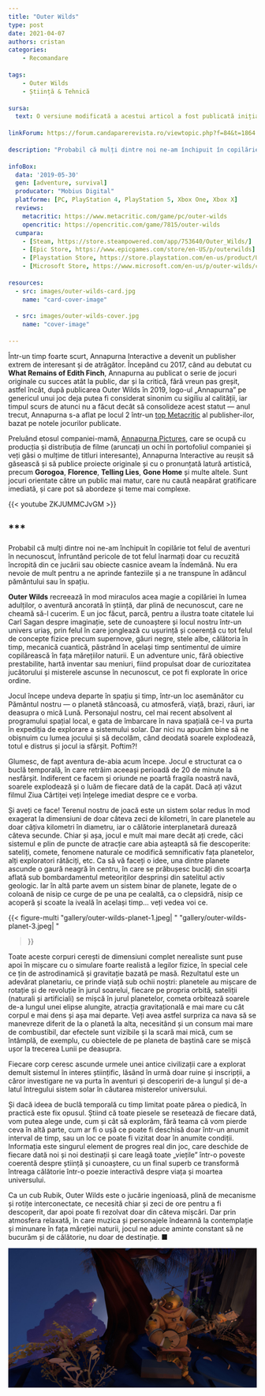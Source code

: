 ```yaml
---
title: "Outer Wilds"
type: post
date: 2021-04-07
authors: cristan
categories:
    - Recomandare

tags:
    - Outer Wilds
    - Știință & Tehnică

sursa:
  text: O versiune modificată a acestui articol a fost publicată inițial în revista Știință & Tehnică nr. 103 (martie 2021)

linkForum: https://forum.candaparerevista.ro/viewtopic.php?f=84&t=1864

description: "Probabil că mulți dintre noi ne-am închipuit în copilărie tot felul de aventuri în necunoscut, înfruntând pericole de tot felul înarmați doar cu recuzită încropită din ce jucării sau obiecte casnice aveam la îndemână. Nu era nevoie de mult pentru a ne aprinde fanteziile și a ne transpune în adâncul pământului sau în spațiu. Outer Wilds recreează în mod miraculos acea magie a copilăriei în lumea adulților, o aventură ancorată în știință, dar plină de necunoscut, care ne cheamă să-l cucerim. "

infoBox:
  data: '2019-05-30'
  gen: [adventure, survival]
  producator: "Mobius Digital"
  platforme: [PC, PlayStation 4, PlayStation 5, Xbox One, Xbox X]
  reviews:
    metacritic: https://www.metacritic.com/game/pc/outer-wilds
    opencritic: https://opencritic.com/game/7815/outer-wilds
  cumpara:
    - [Steam, https://store.steampowered.com/app/753640/Outer_Wilds/]
    - [Epic Store, https://www.epicgames.com/store/en-US/p/outerwilds]
    - [Playstation Store, https://store.playstation.com/en-us/product/UP2470-CUSA09929_00-OUTERWILDSSIEA00/]
    - [Microsoft Store, https://www.microsoft.com/en-us/p/outer-wilds/c596fkdkmqn7/]

resources:
  - src: images/outer-wilds-card.jpg
    name: "card-cover-image"

  - src: images/outer-wilds-cover.jpg
    name: "cover-image"

---
```


Într-un timp foarte scurt, Annapurna Interactive a devenit un publisher extrem de interesant și de atrăgător. Începând cu 2017, când au debutat cu **What Remains of Edith Finch**, Annapurna au publicat o serie de jocuri originale cu succes atât la public, dar și la critică, fără vreun pas greșit, astfel încât, după publicarea Outer Wilds în 2019, logo-ul „Annapurna” pe genericul unui joc deja putea fi considerat sinonim cu sigiliu al calității, iar timpul scurs de atunci nu a făcut decât să consolideze acest statut — anul trecut, Annapurna s-a aflat pe locul 2 într-un [top Metacritic](https://www.metacritic.com/feature/2021-game-publisher-rankings-summary-table) al publisher-ilor, bazat pe notele jocurilor publicate.

Preluând etosul companiei-mamă, [Annapurna Pictures](https://en.wikipedia.org/wiki/Annapurna_Pictures), care se ocupă cu producția și distribuția de filme (aruncați un ochi în portofoliul companiei și veți găsi o mulțime de titluri interesante), Annapurna Interactive au reușit să găsească și să publice proiecte originale și cu o pronunțată latură artistică, precum **Gorogoa**, **Florence**, **Telling Lies**, **Gone Home** și multe altele. Sunt jocuri orientate către un public mai matur, care nu caută neapărat gratificare imediată, și care pot să abordeze și teme mai complexe.

{{< youtube ZKJUMMCJvGM >}}

## ***

Probabil că mulți dintre noi ne-am închipuit în copilărie tot felul de aventuri în necunoscut, înfruntând pericole de tot felul înarmați doar cu recuzită încropită din ce jucării sau obiecte casnice aveam la îndemână. Nu era nevoie de mult pentru a ne aprinde fanteziile și a ne transpune în adâncul pământului sau în spațiu.

**Outer Wilds** recreează în mod miraculos acea magie a copilăriei în lumea adulților, o aventură ancorată în știință, dar plină de necunoscut, care ne cheamă să-l cucerim. E un joc făcut, parcă, pentru a ilustra toate citatele lui Carl Sagan despre imaginație, sete de cunoaștere și locul nostru într-un univers uriaș, prin felul în care jonglează cu ușurință și coerență cu tot felul de concepte fizice precum supernove, găuri negre, stele albe, călătoria în timp, mecanică cuantică, păstrând în același timp sentimentul de uimire copilărească în fața mărețiilor naturii. E un adventure unic, fără obiective prestabilite, hartă inventar sau meniuri, fiind propulsat doar de curiozitatea jucătorului și misterele ascunse în necunoscut, ce pot fi explorate în orice ordine.

Jocul începe undeva departe în spațiu și timp, într-un loc asemănător cu Pământul nostru — o planetă stâncoasă, cu atmosferă, viață, brazi, râuri, iar deasupra o mică Lună. Personajul nostru, cel mai recent absolvent al programului spațial local, e gata de îmbarcare în nava spațială ce-l va purta în expediția de explorare a sistemului solar. Dar nici nu apucăm bine să ne obișnuim cu lumea jocului și să decolăm, când deodată soarele explodează, totul e distrus și jocul ia sfârșit. Poftim?!

Glumesc, de fapt aventura de-abia acum începe. Jocul e structurat ca o buclă temporală, în care retrăim aceeași perioadă de 20 de minute la nesfârșit. Indiferent ce facem și oriunde ne poartă fragila noastră navă, soarele explodează și o luăm de fiecare dată de la capăt. Dacă ați văzut filmul Ziua Cârtiței veți înțelege imediat despre ce e vorba.

Și aveți ce face! Terenul nostru de joacă este un sistem solar redus în mod exagerat la dimensiuni de doar câteva zeci de kilometri, în care planetele au doar câțiva kilometri în diametru, iar o călătorie interplanetară durează câteva secunde. Chiar și așa, jocul e mult mai mare decât ați crede, căci sistemul e plin de puncte de atracție care abia așteaptă să fie descoperite: sateliți, comete, fenomene naturale ce modifică semnificativ fața planetelor, alți exploratori rătăciți, etc. Ca să vă faceți o idee, una dintre planete ascunde o gaură neagră în centru, în care se prăbușesc bucăți din scoarța aflată sub bombardamentul meteoriților desprinși din satelitul activ geologic. Iar în altă parte avem un sistem binar de planete, legate de o coloană de nisip ce curge de pe una pe cealaltă, ca o clepsidră, nisip ce acoperă și scoate la iveală în același timp… veți vedea voi ce.

{{< figure-multi
    "gallery/outer-wilds-planet-1.jpeg| "
    "gallery/outer-wilds-planet-3.jpeg| "
>}}

Toate aceste corpuri cerești de dimensiuni complet nerealiste sunt puse apoi în mișcare cu o simulare foarte realistă a legilor fizice, în special cele ce țin de astrodinamică și gravitație bazată pe masă. Rezultatul este un adevărat planetariu, ce prinde viață sub ochii noștri: planetele au mișcare de rotație și de revoluție în jurul soarelui, fiecare pe propria orbită, sateliții (naturali și artificiali) se mișcă în jurul planetelor, cometa orbitează soarele de-a lungul unei elipse alungite, atracția gravitațională e mai mare cu cât corpul e mai dens și așa mai departe. Veți avea astfel surpriza ca nava să se manevreze diferit de la o planetă la alta, necesitând și un consum mai mare de combustibil, dar efectele sunt vizibile și la scară mai mică, cum se întâmplă, de exemplu, cu obiectele de pe planeta de baștină care se mișcă ușor la trecerea Lunii pe deasupra.

Fiecare corp ceresc ascunde urmele unei antice civilizații care a explorat demult sistemul în interes științific, lăsând în urmă doar ruine și inscripții, a căror investigare ne va purta în aventuri și descoperiri de-a lungul și de-a latul întregului sistem solar în căutarea misterelor universului.

Și dacă ideea de buclă temporală cu timp limitat poate părea o piedică, în practică este fix opusul. Știind că toate piesele se resetează de fiecare dată, vom putea alege unde, cum și cât să explorăm, fără teama că vom pierde ceva în altă parte, cum ar fi o ușă ce poate fi deschisă doar într-un anumit interval de timp, sau un loc ce poate fi vizitat doar în anumite condiții. Informația este singurul element de progres real din joc, care deschide de fiecare dată noi și noi destinații și care leagă toate „viețile” într-o poveste coerentă despre știință și cunoaștere, cu un final superb ce transformă întreaga călătorie într-o poezie interactivă despre viața și moartea universului.

Ca un cub Rubik, Outer Wilds este o jucărie ingenioasă, plină de mecanisme și rotițe interconectate, ce necesită chiar și zeci de ore pentru a fi descoperit, dar apoi poate fi rezolvat doar din câteva mișcări. Dar prin atmosfera relaxată, în care muzica și personajele îndeamnă la contemplație și minunare în fața măreției naturii, jocul ne aduce aminte constant să ne bucurăm și de călătorie, nu doar de destinație. ■

![](gallery/outer-wilds-camp-3.jpeg)